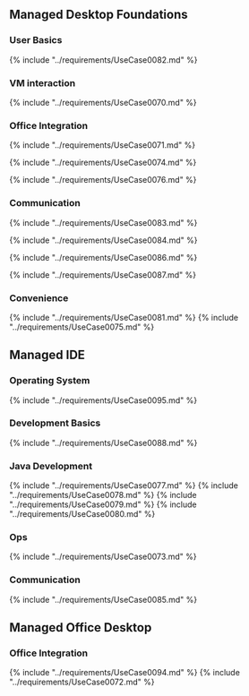 
## Managed Desktop Foundations

### User Basics

{% include "../requirements/UseCase0082.md" %}

### VM interaction

{% include "../requirements/UseCase0070.md" %}


### Office Integration

{% include "../requirements/UseCase0071.md" %}

{% include "../requirements/UseCase0074.md" %}

{% include "../requirements/UseCase0076.md" %}


### Communication

{% include "../requirements/UseCase0083.md" %}

{% include "../requirements/UseCase0084.md" %}

{% include "../requirements/UseCase0086.md" %}

{% include "../requirements/UseCase0087.md" %}


### Convenience

{% include "../requirements/UseCase0081.md" %}
{% include "../requirements/UseCase0075.md" %}


## Managed IDE

### Operating System

{% include "../requirements/UseCase0095.md" %}


### Development Basics

{% include "../requirements/UseCase0088.md" %}


### Java Development

{% include "../requirements/UseCase0077.md" %}
{% include "../requirements/UseCase0078.md" %}
{% include "../requirements/UseCase0079.md" %}
{% include "../requirements/UseCase0080.md" %}

 
### Ops

{% include "../requirements/UseCase0073.md" %}


### Communication

{% include "../requirements/UseCase0085.md" %}

## Managed Office Desktop

### Office Integration

{% include "../requirements/UseCase0094.md" %}
{% include "../requirements/UseCase0072.md" %}
